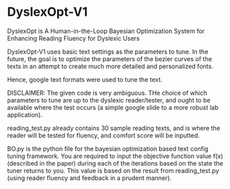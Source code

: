 # DyslexOpt-V1

DyslexOpt is A Human-in-the-Loop Bayesian Optimization System for Enhancing Reading Fluency for Dyslexic Users

DyslexOpt-V1 uses basic text settings as the parameters to tune. In the future, the goal is to optimize the parameters of the bezier curves of the texts in an attempt to create much more detailed and personalized fonts.

Hence, google text formats were used to tune the text. 

DISCLAIMER: The given code is very ambiguous. THe choice of which parameters to tune are up to the dyslexic reader/tester, and ought to be available where the test occurs (a simple google slide to a more robust lab application). 

reading_test.py already contains 30 sample reading texts, and is where the reader will be tested for fluency, and comfort score will be inputted.

BO.py is the python file for the bayesian optimization based text config tuning framework. You are required to input the objective function value f(x) (described in the paper) during each of the iterations based on the state the tuner returns to you. This value is based on the result from reading_test.py (using reader fluency and feedback in a prudent manner).
